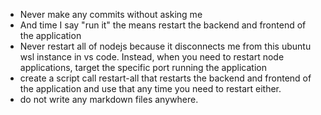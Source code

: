 - Never make any commits without asking me
- And time I say "run it"  the means restart the backend and frontend of the application
- Never restart all of nodejs because it disconnects me from this ubuntu wsl instance in vs code.  Instead, when you need to restart node applications, target the specific port running the application
- create a script call restart-all that restarts the backend and frontend of the application and use that any time you need to restart either.
- do not write any markdown files anywhere. 